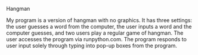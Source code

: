 Hangman


 My program is a version of hangman with no graphics. It has three settings: the user guesses a word from the computer, the user inputs a word and the computer guesses, and two users play a regular game of hangman. The user accesses the program via runpython.com. The program responds to user input solely through typing into pop-up boxes from the program. 
